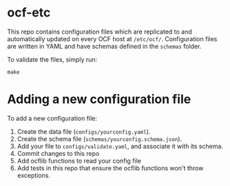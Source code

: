 # ocf-etc

This repo contains configuration files which are replicated to and
automatically updated on every OCF host at `/etc/ocf/`. Configuration files are
written in YAML and have schemas defined in the `schemas` folder.

To validate the files, simply run:

```
make
```

# Adding a new configuration file

To add a new configuration file:

1. Create the data file (`configs/yourconfig.yaml`).
2. Create the schema file (`schemas/yourconfig.schema.json`).
3. Add your file to `configs/validate.yaml`, and associate it with its schema.
4. Commit changes to this repo
5. Add ocflib functions to read your config file
6. Add tests in this repo that ensure the ocflib functions won't throw
   exceptions.
